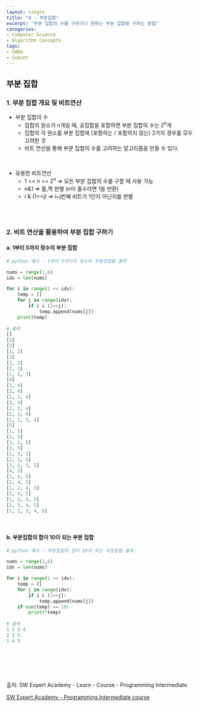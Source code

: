 ```yaml
---
layout: single
title: "4 : 부분집합"
excerpt: "부분 집합의 수를 구하거나 원하는 부분 집합을 구하는 방법"
categories: 
- Computer Science
- Algorithm Concepts
tags:
- SWEA
- Subset
---
```

## 부분 집합

### 1. 부분 집합 개요 및 비트연산

- 부분 집합의 수
  - 집합의 원소가 n개일 때, 공집합을 포함하면 부분 집합의 수는 2<sup>n</sup>개
  - 집합의 각 원소를 부분 집합에 (포함하는 / 포함하지 않는) 2가지 경우를 모두 고려한 것
  - 비트 연산을 통해 부분 집합의 수를 고려하는 알고리즘을 만들 수 있다.

<br>

- 유용한 비트연산
  - 1 << n 	== 	2<sup>n</sup>  		=> 모든 부분 집합의 수를 구할 때 사용 가능
  - n&1                                => 홀,짝 판별 (n이 홀수라면 1을 반환)
  - i & (1<<j)                        => i~j번째 비트가 1인지 아닌지를 판별

<br>

<br>

### 2. 비트 연산을 활용하여 부분 집합 구하기

#### a. 1부터 5까지 정수의 부분 집합

```python
# python 예시 - 1부터 5까지의 정수의 부분집합을 출력

nums = range(1,6)
idx = len(nums)

for i in range(1 << idx):
    temp = []
    for j in range(idx):
        if i & (1<<j):
            temp.append(nums[j])
    print(temp)
    
# 출력
[]
[1]
[2]
[1, 2]
[3]
[1, 3]
[2, 3]
[1, 2, 3]
[4]
[1, 4]
[2, 4]
[1, 2, 4]
[3, 4]
[1, 3, 4]
[2, 3, 4]
[1, 2, 3, 4]
[5]
[1, 5]
[2, 5]
[1, 2, 5]
[3, 5]
[1, 3, 5]
[2, 3, 5]
[1, 2, 3, 5]
[4, 5]
[1, 4, 5]
[2, 4, 5]
[1, 2, 4, 5]
[3, 4, 5]
[1, 3, 4, 5]
[2, 3, 4, 5]
[1, 2, 3, 4, 5]
```

<br>

#### b. 부분집합의 합이 10이 되는 부분 집합

```python
# python 예시 - 부분집합의 합이 10이 되는 부분집합 출력

nums = range(1,6)
idx = len(nums)

for i in range(1 << idx):
    temp = []
    for j in range(idx):
        if i & (1<<j):
            temp.append(nums[j])
    if sum(temp) == 10:
        print(*temp)
        
# 출력
1 2 3 4
2 3 5
1 4 5
```

<br>

<br>

<br>

<br>

출처: SW Expert Academy - Learn - Course - Programming Intermediate

[SW Expert Academy - Programming Intermediate course](https://swexpertacademy.com/main/learn/course/subjectList.do?courseId=AVuPDN86AAXw5UW6)

